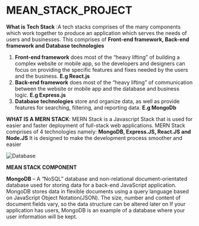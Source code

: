 # MEAN_STACK_PROJECT

**What is Tech Stack** :A tech stacks comprises of the many components which work together to produce an application which serves the needs of users and businesses. This comprises of **Front-end framework, Back-end framework and Database technologies**
1. **Front-end framework** does most of the “heavy lifting” of building a complex website or mobile app, so the developers and designers can focus on providing the specific features and fixes needed by the users and the business. **E.g React.js** 
2. **Back-end framework** does most of the “heavy lifting” of communication between the website or mobile app and the database and business logic. **E.g Express.js** 
3. **Database technologies** store and organize data, as well as provide features for searching, filtering, and reporting data. **E.g MongoDb** 


**WHAT IS A MERN STACK**: MERN Stack is a Javascript Stack that is used for easier and faster deployment of full-stack web applications. MERN Stack comprises of 4 technologies namely: **MongoDB, Express.JS, React.JS and Node.JS** It is designed to make the development process smoother and easier

![Database](https://user-images.githubusercontent.com/68599226/167833544-b26a2ba1-2461-48a2-8f2b-57ff78a9346e.png)


**MEAN STACK COMPONENT**

**MongoDB** – A “NoSQL” database and non-relational document-orientated database used for storing data for a back-end JavaScript application. MongoDB stores data in flexible documents using a query language based on JavaScript Object Notation(JSON). The size, number and content of document fields vary, so the data structure can be altered later on If your application has users, MongoDB is an example of a database where your user information will be kept.

